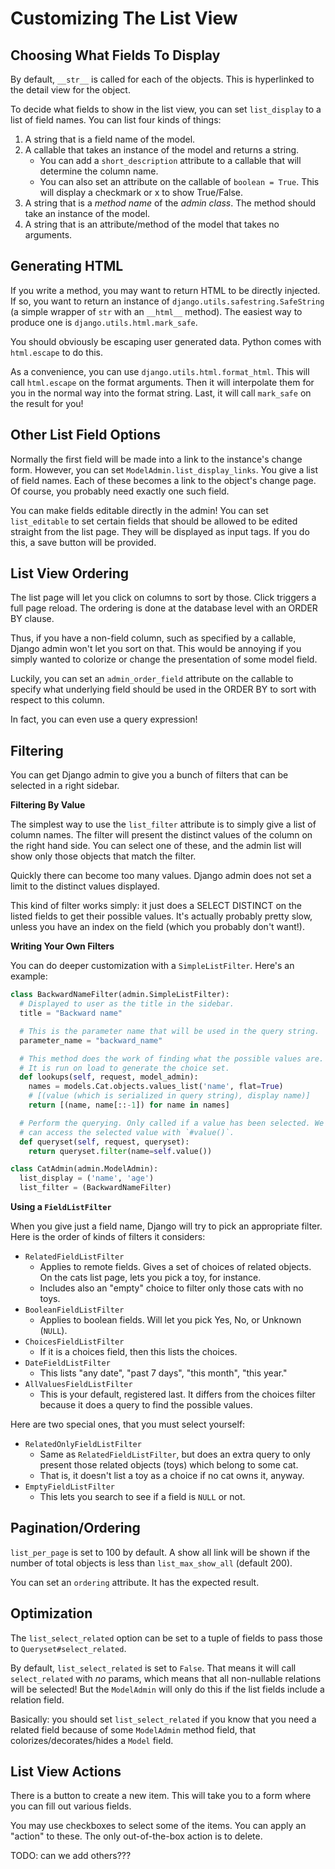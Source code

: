 # Customizing The List View

## Choosing What Fields To Display

By default, `__str__` is called for each of the objects. This is
hyperlinked to the detail view for the object.

To decide what fields to show in the list view, you can set
`list_display` to a list of field names. You can list four kinds of
things:

1. A string that is a field name of the model.
2. A callable that takes an instance of the model and returns a string.
    * You can add a `short_description` attribute to a callable that
      will determine the column name.
    * You can also set an attribute on the callable of `boolean = True`.
      This will display a checkmark or x to show True/False.
3. A string that is a *method name* of the *admin class*. The method
   should take an instance of the model.
4. A string that is an attribute/method of the model that takes no
   arguments.

## Generating HTML

If you write a method, you may want to return HTML to be directly
injected. If so, you want to return an instance of
`django.utils.safestring.SafeString` (a simple wrapper of `str` with an
`__html__` method). The easiest way to produce one is
`django.utils.html.mark_safe`.

You should obviously be escaping user generated data. Python comes with
`html.escape` to do this.

As a convenience, you can use `django.utils.html.format_html`. This will
call `html.escape` on the format arguments. Then it will interpolate
them for you in the normal way into the format string. Last, it will
call `mark_safe` on the result for you!

## Other List Field Options

Normally the first field will be made into a link to the instance's
change form. However, you can set `ModelAdmin.list_display_links`. You
give a list of field names. Each of these becomes a link to the object's
change page. Of course, you probably need exactly one such field.

You can make fields editable directly in the admin! You can set
`list_editable` to set certain fields that should be allowed to be
edited straight from the list page. They will be displayed as input
tags. If you do this, a save button will be provided.

## List View Ordering

The list page will let you click on columns to sort by those. Click
triggers a full page reload. The ordering is done at the database level
with an ORDER BY clause.

Thus, if you have a non-field column, such as specified by a callable,
Django admin won't let you sort on that. This would be annoying if you
simply wanted to colorize or change the presentation of some model
field.

Luckily, you can set an `admin_order_field` attribute on the callable to
specify what underlying field should be used in the ORDER BY to sort
with respect to this column.

In fact, you can even use a query expression!

## Filtering

You can get Django admin to give you a bunch of filters that can be
selected in a right sidebar.

**Filtering By Value**

The simplest way to use the `list_filter` attribute is to simply give a
list of column names. The filter will present the distinct values of the
column on the right hand side. You can select one of these, and the
admin list will show only those objects that match the filter.

Quickly there can become too many values. Django admin does not set a
limit to the distinct values displayed.

This kind of filter works simply: it just does a SELECT DISTINCT on the
listed fields to get their possible values. It's actually probably
pretty slow, unless you have an index on the field (which you probably
don't want!).

**Writing Your Own Filters**

You can do deeper customization with a `SimpleListFilter`. Here's an
example:

```python
class BackwardNameFilter(admin.SimpleListFilter):
  # Displayed to user as the title in the sidebar.
  title = "Backward name"

  # This is the parameter name that will be used in the query string.
  parameter_name = "backward_name"

  # This method does the work of finding what the possible values are.
  # It is run on load to generate the choice set.
  def lookups(self, request, model_admin):
    names = models.Cat.objects.values_list('name', flat=True)
    # [(value (which is serialized in query string), display name)]
    return [(name, name[::-1]) for name in names]

  # Perform the querying. Only called if a value has been selected. We
  # can access the selected value with `#value()`.
  def queryset(self, request, queryset):
    return queryset.filter(name=self.value())

class CatAdmin(admin.ModelAdmin):
  list_display = ('name', 'age')
  list_filter = (BackwardNameFilter)
```

**Using a `FieldListFilter`**

When you give just a field name, Django will try to pick an appropriate
filter. Here is the order of kinds of filters it considers:

* `RelatedFieldListFilter`
  * Applies to remote fields. Gives a set of choices of related objects.
    On the cats list page, lets you pick a toy, for instance.
  * Includes also an "empty" choice to filter only those cats with no
    toys.
* `BooleanFieldListFilter`
  * Applies to boolean fields. Will let you pick Yes, No, or Unknown
    (`NULL`).
* `ChoicesFieldListFilter`
  * If it is a choices field, then this lists the choices.
* `DateFieldListFilter`
  * This lists "any date", "past 7 days", "this month", "this year."
* `AllValuesFieldListFilter`
  * This is your default, registered last. It differs from the choices
    filter because it does a query to find the possible values.

Here are two special ones, that you must select yourself:

* `RelatedOnlyFieldListFilter`
  * Same as `RelatedFieldListFilter`, but does an extra query to only
    present those related objects (toys) which belong to some cat.
  * That is, it doesn't list a toy as a choice if no cat owns it,
    anyway.
* `EmptyFieldListFilter`
  * This lets you search to see if a field is `NULL` or not.

## Pagination/Ordering

`list_per_page` is set to 100 by default. A show all link will be shown
if the number of total objects is less than `list_max_show_all` (default
200).

You can set an `ordering` attribute. It has the expected result.

## Optimization

The `list_select_related` option can be set to a tuple of fields to pass
those to `Queryset#select_related`.

By default, `list_select_related` is set to `False`. That means it will
call `select_related` with *no* params, which means that all
non-nullable relations will be selected! But the `ModelAdmin` will only
do this if the list fields include a relation field.

Basically: you should set `list_select_related` if you know that you
need a related field because of some `ModelAdmin` method field, that
colorizes/decorates/hides a `Model` field.

## List View Actions

There is a button to create a new item. This will take you to a form
where you can fill out various fields.

You may use checkboxes to select some of the items. You can apply an
"action" to these. The only out-of-the-box action is to delete.

TODO: can we add others???
